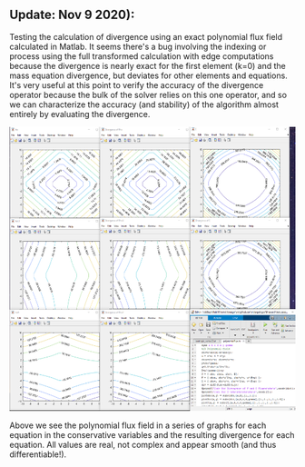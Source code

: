 ## Update: Nov 9 2020):
Testing the calculation of divergence using an exact polynomial flux field calculated in Matlab. It seems there's a bug involving the indexing or process using the full transformed calculation with edge computations because the divergence is nearly exact for the first element (k=0) and the mass equation divergence, but deviates for other elements and equations. It's very useful at this point to verify the accuracy of the divergence operator because the bulk of the solver relies on this one operator, and so we can characterize the accuracy (and stability) of the algorithm almost entirely by evaluating the divergence.

<img src="images/polynomialTestFlux.PNG" width="600" height="500"  alt=""/>

Above we see the polynomial flux field in a series of graphs for each equation in the conservative variables and the resulting divergence for each equation. All values are real, not complex and appear smooth (and thus differentiable!).


